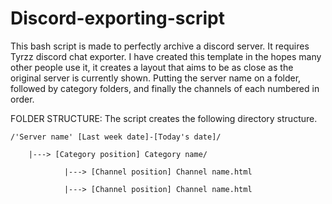 # Discord-exporting-script
This bash script is made to perfectly archive a discord server. It requires Tyrzz discord chat exporter.
I have created this template in the hopes many other people use it, it creates a layout that aims to be as close as the original server is currently shown. Putting the server name on a folder, followed by category folders, and finally the channels of each numbered in order.

FOLDER STRUCTURE: The script creates the following directory structure.

    /'Server name' [Last week date]-[Today's date]/

        |---> [Category position] Category name/

                |---> [Channel position] Channel name.html

                |---> [Channel position] Channel name.html
